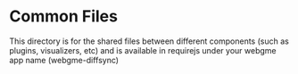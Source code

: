 # Common Files
This directory is for the shared files between different components (such as plugins, visualizers, etc) and is available in requirejs under your webgme app name (webgme-diffsync)
